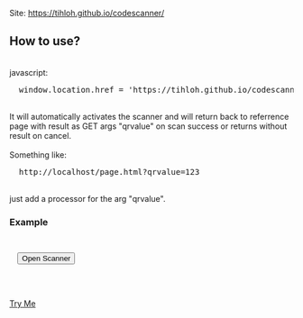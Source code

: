 Site: https://tihloh.github.io/codescanner/

<h2>How to use?</h2><br>
javascript:
<pre>
  window.location.href = 'https://tihloh.github.io/codescanner?url=' + encodeURIComponent(window.location.href);
</pre>
<br>
It will automatically activates the scanner and will return back to referrence page with result as GET args "qrvalue" on scan success or returns without result on cancel.<br><br>
Something like:
<pre>
  http://localhost/page.html?qrvalue=123
</pre>
<br>
just add a processor for the arg "qrvalue".
<br>
<h3>Example</h3>
<pre>
<code>
  <?php	
    if (isset($_REQUEST['qrvalue'])){
      $qrvalue=$_REQUEST['qrvalue'];
      echo "Scan result: ".$qrvalue;
    }
  ?>
  <button onclick="openScanner()">Open Scanner</button>
  <script>
    function openScanner(){
      window.location.href = 'https://tihloh.github.io/codescanner?url=' + encodeURIComponent(window.location.href);
    }
  </script>
</code>
</pre>
<br>
<a href="https://tihloh.github.io/codescanner/tryme.html">Try Me</a>
